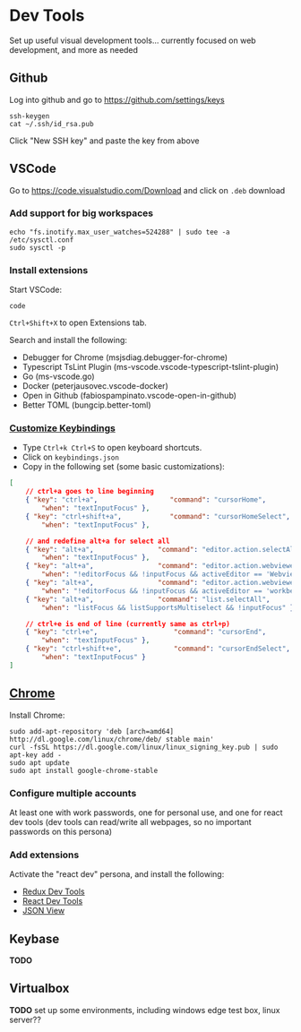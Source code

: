 # Dev Tools

Set up useful visual development tools...
currently focused on web development, and more as needed

## Github

Log into github and go to https://github.com/settings/keys

```shell
ssh-keygen
cat ~/.ssh/id_rsa.pub
```

Click "New SSH key" and paste the key from above

## VSCode

Go to https://code.visualstudio.com/Download and click on `.deb` download

### Add support for big workspaces

```shell
echo "fs.inotify.max_user_watches=524288" | sudo tee -a /etc/sysctl.conf
sudo sysctl -p
```

### Install extensions

Start VSCode:

```shell
code
```

`Ctrl+Shift+X` to open Extensions tab.

Search and install the following:

* Debugger for Chrome (msjsdiag.debugger-for-chrome)
* Typescript TsLint Plugin (ms-vscode.vscode-typescript-tslint-plugin)
* Go (ms-vscode.go)
* Docker (peterjausovec.vscode-docker)
* Open in Github (fabiospampinato.vscode-open-in-github)
* Better TOML (bungcip.better-toml)

### [Customize Keybindings](https://code.visualstudio.com/docs/getstarted/keybindings)

* Type `Ctrl+k Ctrl+S` to open keyboard shortcuts.
* Click on `keybindings.json`
* Copy in the following set (some basic customizations):

```json
[
    // ctrl+a goes to line beginning
    { "key": "ctrl+a",                  "command": "cursorHome",
        "when": "textInputFocus" },
    { "key": "ctrl+shift+a",            "command": "cursorHomeSelect",
        "when": "textInputFocus" },

    // and redefine alt+a for select all
    { "key": "alt+a",                "command": "editor.action.selectAll",
        "when": "textInputFocus" },
    { "key": "alt+a",                "command": "editor.action.webvieweditor.selectAll",
        "when": "!editorFocus && !inputFocus && activeEditor == 'WebviewEditor'" },
    { "key": "alt+a",                "command": "editor.action.webvieweditor.selectAll",
        "when": "!editorFocus && !inputFocus && activeEditor == 'workbench.editor.htmlPreviewPart'" },
    { "key": "alt+a",                "command": "list.selectAll",
        "when": "listFocus && listSupportsMultiselect && !inputFocus" },

    // ctrl+e is end of line (currently same as ctrl+p)
    { "key": "ctrl+e",                   "command": "cursorEnd",
        "when": "textInputFocus" },
    { "key": "ctrl+shift+e",             "command": "cursorEndSelect",
        "when": "textInputFocus" }
]
```


## [Chrome](https://ubunlog.com/google-chrome-ubuntu-1804/)

Install Chrome:

```shell
sudo add-apt-repository 'deb [arch=amd64] http://dl.google.com/linux/chrome/deb/ stable main' 
curl -fsSL https://dl.google.com/linux/linux_signing_key.pub | sudo apt-key add -
sudo apt update
sudo apt install google-chrome-stable
```

### Configure multiple accounts

At least one with work passwords, one for personal use, and one for react dev tools 
(dev tools can read/write all webpages, so no important passwords on this persona)

### Add extensions

Activate the "react dev" persona, and install the following:

* [Redux Dev Tools](https://chrome.google.com/webstore/detail/redux-devtools/lmhkpmbekcpmknklioeibfkpmmfibljd)
* [React Dev Tools](https://chrome.google.com/webstore/detail/react-developer-tools/fmkadmapgofadopljbjfkapdkoienihi)
* [JSON View](https://chrome.google.com/webstore/detail/jsonview/chklaanhfefbnpoihckbnefhakgolnmc)

## Keybase

**TODO**

## Virtualbox

**TODO** set up some environments, including windows edge test box, linux server??
